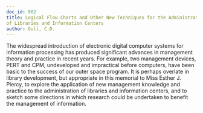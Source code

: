 ```yaml
---
doc_id: 982
title: Logical Flow Charts and Other New Techniques for the Administration
of Libraries and Information Centers
author: Gull, C.D.
---
```


The widespread introduction of electronic digital computer
systems for information processing has produced significant
advances in management theory and practice in recent years.
For example, two management devices, PERT and CPM, undeveloped 
and impractical before computers, have been basic to the success
of our outer space program.  It is perhaps overlate in library
development, but appropriate in this memorial to Miss Esther J.
Piercy, to explore the application of new management knowledge
and practice to the administration of libraries and information
centers, and to sketch some directions in which research could be
undertaken to benefit the management of information.